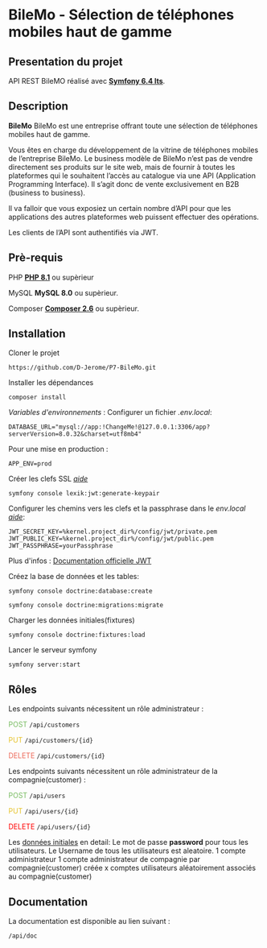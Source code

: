 # BileMo - Sélection de téléphones mobiles haut de gamme

## Presentation du projet

API REST BileMO réalisé avec [**Symfony 6.4 lts**](https://symfony.com/).

## Description

**BileMo** BileMo est une entreprise offrant toute une sélection de téléphones mobiles haut de gamme.

Vous êtes en charge du développement de la vitrine de téléphones mobiles de l’entreprise BileMo.
Le business modèle de BileMo n’est pas de vendre directement ses produits sur le site web, mais de fournir à toutes les plateformes qui le souhaitent l’accès au catalogue via une API (Application Programming Interface).
Il s’agit donc de vente exclusivement en B2B (business to business).

Il va falloir que vous exposiez un certain nombre d’API pour que les applications des autres plateformes web puissent effectuer des opérations.

Les clients de l’API sont authentifiés via JWT.

## Prè-requis

PHP
[**PHP 8.1**](https://www.php.net/downloads) ou supèrieur

MySQL
**MySQL 8.0** ou supèrieur.

Composer
[**Composer 2.6**](https://getcomposer.org/download/) ou supèrieur.

## Installation

Cloner le projet

`https://github.com/D-Jerome/P7-BileMo.git`

Installer les dépendances

`composer install`

_Variables d'environnements_ : Configurer un fichier _.env.local_:

```Dotenv
DATABASE_URL="mysql://app:!ChangeMe!@127.0.0.1:3306/app?serverVersion=8.0.32&charset=utf8mb4"
```

Pour une mise en production :

```Dotenv
APP_ENV=prod
```

Créer les clefs SSL [_aide_](https://github.com/lexik/LexikJWTAuthenticationBundle/blob/2.x/Resources/doc/index.rst#generate-the-ssl-keys)

`symfony console lexik:jwt:generate-keypair`

Configurer les chemins vers les clefs et la passphrase dans le _env.local_ [_aide_](https://github.com/lexik/LexikJWTAuthenticationBundle/blob/2.x/Resources/doc/index.rst#configuration):

```dotenv
JWT_SECRET_KEY=%kernel.project_dir%/config/jwt/private.pem
JWT_PUBLIC_KEY=%kernel.project_dir%/config/jwt/public.pem
JWT_PASSPHRASE=yourPassphrase
```

Plus d'infos : [Documentation officielle JWT](https://github.com/lexik/LexikJWTAuthenticationBundle/blob/2.x/Resources/doc/index.rst#getting-started)

Créez la base de données et les tables:

`symfony console doctrine:database:create`

`symfony console doctrine:migrations:migrate`

Charger les données initiales(fixtures)

`symfony console doctrine:fixtures:load`

Lancer le serveur symfony

`symfony server:start`

## Rôles

Les endpoints suivants nécessitent un rôle administrateur :

<span style="color:#78bc61">POST</span>
`/api/customers`

<span style="color:#e6c229">PUT</span>
`/api/customers/{id}`

<span style="color:#ed6a5a">DELETE</span>
`/api/customers/{id}`

Les endpoints suivants nécessitent un rôle administrateur de la compagnie(customer) :

<span style="color:#78bc61">POST</span>
`/api/users`

<span style="color:#e6c229">PUT</span>
`/api/users/{id}`

<span style="color:red">DELETE</span>
`/api/users/{id}`

Les [données initiales](https://github.com/D-Jerome/P7-BileMo/#installation) en detail:
Le mot de passe **password** pour tous les utilisateurs.
Le Username de tous les utilisateurs est aleatoire.
1 compte administrateur
1 compte administrateur de compagnie par compagnie(customer) créée
x comptes utilisateurs aléatoirement associés au compagnie(customer)

## Documentation

La documentation est disponible au lien suivant :

`/api/doc`
